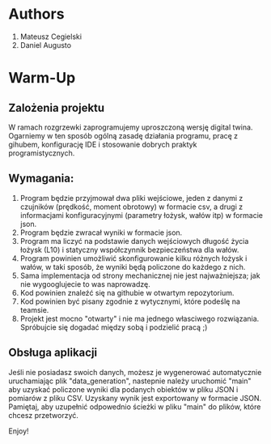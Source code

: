 # Authors
1. Mateusz Cegielski
1. Daniel Augusto


# Warm-Up

## Zalożenia projektu 

W ramach rozgrzewki zaprogramujemy uproszczoną wersję digital twina.
Ogarniemy w ten sposób ogólną zasadę działania programu, pracę z gihubem,
konfigurację IDE i stosowanie dobrych praktyk programistycznych.

## Wymagania:
1. Program będzie przyjmował dwa pliki wejściowe, jeden z danymi z czujników (prędkość, moment obrotowy) w formacie csv, a drugi z informacjami konfiguracyjnymi (parametry łożysk, wałów itp) w formacie json.
2. Program będzie zwracał wyniki w formacie json.
3. Program ma liczyć na podstawie danych wejściowych długość życia łożysk (L10)
i statyczny współczynnik bezpieczeństwa dla wałów.
4. Program powinien umożliwić skonfigurowanie kilku różnych łożysk i wałów, w taki
sposób, że wyniki będą policzone do każdego z nich.
5. Sama implementacja od strony mechanicznej nie jest najważniejsza; jak nie wygooglujecie
to was naprowadzę.
6. Kod powinien znaleźć się na githubie w otwartym repozytorium.
7. Kod powinien być pisany zgodnie z wytycznymi, które podeślę na teamsie.
8. Projekt jest mocno "otwarty" i nie ma jednego własciwego rozwiązania. Spróbujcie się
dogadać między sobą i podzielić pracą ;)

## Obsługa aplikacji 
Jeśli nie posiadasz swoich danych, możesz je wygenerować automatycznie uruchamiając plik "data_generation", nastepnie należy uruchomić "main" aby uzyskać policzone wyniki dla podanych obiektów w pliku JSON i pomiarów z pliku CSV. Uzyskany wynik jest exportowany w formacie JSON. Pamiętaj, aby uzupełnić odpowednio ścieżki w pliku "main" do plików, które chcesz przetworzyć. 

Enjoy! 
